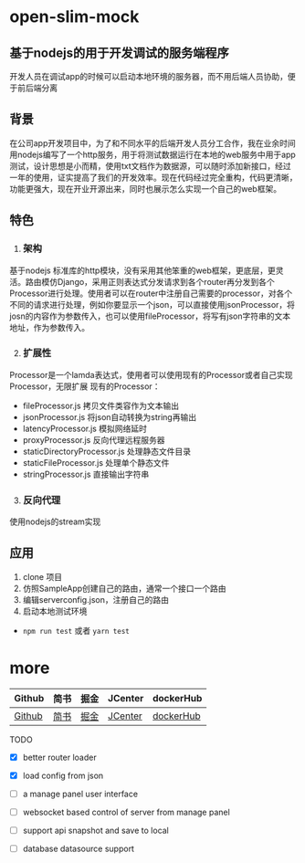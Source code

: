 # open-slim-mock



## 基于nodejs的用于开发调试的服务端程序

开发人员在调试app的时候可以启动本地环境的服务器，而不用后端人员协助，便于前后端分离

## 背景

在公司app开发项目中，为了和不同水平的后端开发人员分工合作，我在业余时间用nodejs编写了一个http服务，用于将测试数据运行在本地的web服务中用于app测试，设计思想是小而精，使用txt文档作为数据源，可以随时添加新接口，经过一年的使用，证实提高了我们的开发效率。现在代码经过完全重构，代码更清晰，功能更强大，现在开业开源出来，同时也展示怎么实现一个自己的web框架。

## 特色

  1. ### 架构
  基于nodejs 标准库的http模块，没有采用其他笨重的web框架，更底层，更灵活。路由模仿Django，采用正则表达式分发请求到各个router再分发到各个Processor进行处理。使用者可以在router中注册自己需要的processor，对各个不同的请求进行处理，例如你要显示一个json，可以直接使用jsonProcessor，将josn的内容作为参数传入，也可以使用fileProcessor，将写有json字符串的文本地址，作为参数传入。
  
  2. ### 扩展性
  Processor是一个lamda表达式，使用者可以使用现有的Processor或者自己实现Processor，无限扩展
  现有的Processor：
  *  fileProcessor.js 拷贝文件类容作为文本输出
  *  jsonProcessor.js 将json自动转换为string再输出
  *  latencyProcessor.js 模拟网络延时
  *  proxyProcessor.js 反向代理远程服务器
  *  staticDirectoryProcessor.js 处理静态文件目录
  *  staticFileProcessor.js 处理单个静态文件
  *  stringProcessor.js 直接输出字符串
  
  3. ### 反向代理
   使用nodejs的stream实现

## 应用

1. clone 项目
2. 仿照SampleApp创建自己的路由，通常一个接口一个路由
3. 编辑serverconfig.json，注册自己的路由
4. 启动本地测试环境
- `npm run test` 或者 `yarn test`



# more
|Github|简书| 掘金|JCenter | dockerHub|
| -------------| ------------- |------------- |------------- |------------- |
| [Github](https://github.com/hotstu)| [简书](https://www.jianshu.com/u/ca2207af2001) | [掘金](https://juejin.im/user/5bee320651882516be2ebbfe) |[JCenter ](https://bintray.com/hglf/maven)      | [dockerHub](https://hub.docker.com/u/hglf)|



 TODO
 
 - [x] better router loader 
 - [x] load config from json
 - [ ] a manage panel user interface
 - [ ] websocket based control of server from manage panel
 - [ ] support api snapshot and save to local
 - [ ] database datasource support

